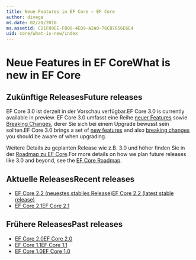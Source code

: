```yaml
---
title: Neue Features in EF Core – EF Core
author: divega
ms.date: 02/20/2018
ms.assetid: C21F89EE-FB08-4ED9-A2A0-76CB7656E6E4
uid: core/what-is-new/index
---
```


# <a name="what-is-new-in-ef-core"></a><span data-ttu-id="a81a9-102">Neue Features in EF Core</span><span class="sxs-lookup"><span data-stu-id="a81a9-102">What is new in EF Core</span></span>

## <a name="future-releases"></a><span data-ttu-id="a81a9-103">Zukünftige Releases</span><span class="sxs-lookup"><span data-stu-id="a81a9-103">Future releases</span></span>

<span data-ttu-id="a81a9-104">EF Core 3.0 ist derzeit in der Vorschau verfügbar.</span><span class="sxs-lookup"><span data-stu-id="a81a9-104">EF Core 3.0 is currently available in preview.</span></span> <span data-ttu-id="a81a9-105">EF Core 3.0 umfasst eine Reihe [neuer Features](xref:core/what-is-new/ef-core-3.0/features) sowie [Breaking Changes](xref:core/what-is-new/ef-core-3.0/breaking-changes), derer Sie sich bei einem Upgrade bewusst sein sollten.</span><span class="sxs-lookup"><span data-stu-id="a81a9-105">EF Core 3.0 brings a set of [new features](xref:core/what-is-new/ef-core-3.0/features) and also [breaking changes](xref:core/what-is-new/ef-core-3.0/breaking-changes) you should be aware of when upgrading.</span></span>

<span data-ttu-id="a81a9-106">Weitere Details zu geplanten Release wie z.B. 3.0 und höher finden Sie in der [Roadmap zu EF Core](xref:core/what-is-new/roadmap).</span><span class="sxs-lookup"><span data-stu-id="a81a9-106">For more details on how we plan future releases like 3.0 and beyond, see the [EF Core Roadmap](xref:core/what-is-new/roadmap).</span></span>

## <a name="recent-releases"></a><span data-ttu-id="a81a9-107">Aktuelle Releases</span><span class="sxs-lookup"><span data-stu-id="a81a9-107">Recent releases</span></span>

- [<span data-ttu-id="a81a9-108">EF Core 2.2 (neuestes stabiles Release)</span><span class="sxs-lookup"><span data-stu-id="a81a9-108">EF Core 2.2 (latest stable release)</span></span>](xref:core/what-is-new/ef-core-2.2)
- [<span data-ttu-id="a81a9-109">EF Core 2.1</span><span class="sxs-lookup"><span data-stu-id="a81a9-109">EF Core 2.1</span></span>](xref:core/what-is-new/ef-core-2.1)

## <a name="past-releases"></a><span data-ttu-id="a81a9-110">Frühere Releases</span><span class="sxs-lookup"><span data-stu-id="a81a9-110">Past releases</span></span>

- [<span data-ttu-id="a81a9-111">EF Core 2.0</span><span class="sxs-lookup"><span data-stu-id="a81a9-111">EF Core 2.0</span></span>](xref:core/what-is-new/ef-core-2.0)
- [<span data-ttu-id="a81a9-112">EF Core 1.1</span><span class="sxs-lookup"><span data-stu-id="a81a9-112">EF Core 1.1</span></span>](xref:core/what-is-new/ef-core-1.1)
- [<span data-ttu-id="a81a9-113">EF Core 1.0</span><span class="sxs-lookup"><span data-stu-id="a81a9-113">EF Core 1.0</span></span>](xref:core/what-is-new/ef-core-1.0)
